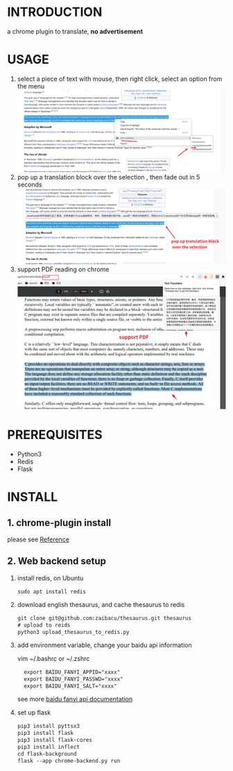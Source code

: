 # INTRODUCTION

 a chrome plugin to translate, **no advertisement**

 # USAGE

  1. select a piece of text with mouse, then right click,  select an option from the menu
 ![20240610-070608](img/20240610-070608.png)
  2.  pop  up  a  translation block over the selection , then fade out in 5 seconds
 ![20240610-070643](img/20240610-070643.png) 
  3. support PDF reading on chrome
 ![20240609-150613](img/20240609-150613.png)

# PREREQUISITES
 * Python3
 * Redis
 * Flask

# INSTALL

  ## 1. chrome-plugin install 
please see  [Reference](https://sspai.com/post/52767)
  ## 2. Web backend setup

  1. install redis, on Ubuntu
      ```
      sudo apt install redis
      ```

  2. download english thesaurus, and cache thesaurus to redis 
     
     ```
     git clone git@github.com:zaibacu/thesaurus.git thesaurus
     # upload to reids 
     python3 upload_thesaurus_to_redis.py
     ```
  3.  add environment variable, change your  baidu api information

      vim ~/.bashrc or ~/.zshrc
      ```
        export BAIDU_FANYI_APPID="xxxx"
        export BAIDU_FANYI_PASSWD="xxxx"
        export BAIDU_FANYI_SALT="xxxx"
      ```
      see more [baidu fanyi api documentation](https://api.fanyi.baidu.com/product/113)

  4. set up flask 
     ```
     pip3 install pyttsx3
     pip3 install flask
     pip3 install flask-cores
     pip3 install inflect
     cd flask-background
     flask --app chrome-backend.py run
     ```
